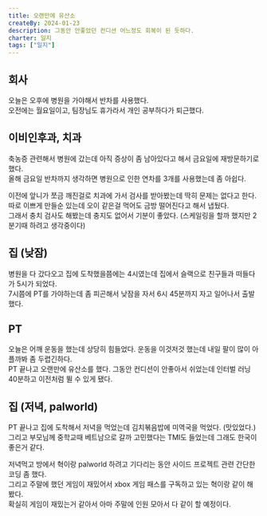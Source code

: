 ```yaml
---
title: 오랜만에 유산소
createBy: 2024-01-23
description: 그동안 안좋았던 컨디션 어느정도 회복이 된 듯하다.
charter: 일지
tags: ["일지"]
---
```


## 회사

오늘은 오후에 병원을 가야해서 반차를 사용했다.  
오전에는 월요일이고, 팀장님도 휴가라서 개인 공부하다가 퇴근했다.

## 이비인후과, 치과

축농증 관련해서 병원에 갔는데 아직 증상이 좀 남아있다고 해서 금요일에 재방문하기로 했다.  
올해 금요일 반차까지 생각하면 병원으로 인한 연차를 3개를 사용했는데 좀 아쉽다.

이전에 앞니가 쪼금 깨진걸로 치과에 가서 검사를 받아봤는데 딱히 문제는 없다고 한다.  
따로 이쁘게 만들순 있는데 오이 같은걸 먹어도 금방 떨어진다고 해서 냅뒀다.  
그래서 충치 검사도 해봤는데 충지도 없어서 기분이 좋았다. (스케일링을 할까 했지만 2분기때 하려고 생각중이다)

## 집 (낮잠)

병원을 다 갔다오고 집에 도착했을쯤에는 4시였는데 집에서 슬랙으로 친구들과 떠들다가 5시가 되었다.  
7시쯤에 PT를 가야하는데 좀 피곤해서 낮잠을 자서 6시 45분까지 자고 일어나서 출발했다.

## PT

오늘은 어깨 운동을 했는데 상당히 힘들었다. 운동을 이것저것 했는데 내일 팔이 많이 아플까봐 좀 두렵긴하다.  
PT 끝나고 오랜만에 유산소를 했다. 그동안 컨디션이 안좋아서 쉬었는데 인터벌 러닝 40분하고 이전처럼 뛸 수 있게 됐다.

## 집 (저녁, palworld)

PT 끝나고 집에 도착해서 저녁을 먹었는데 김치볶음밥에 미역국을 먹었다. (맛있었다.)  
그리고 부모님께 중학교때 베트남으로 갈까 고민했다는 TMI도 들었는데 그래도 한국이 좋은거 같다.

저녁먹고 방에서 혁이랑 palworld 하려고 기다리는 동안 사이드 프로젝트 관련 간단한 코딩 좀 했다.  
그리고 주말에 했던 게임이 재밌어서 xbox 게임 패스를 구독하고 있는 혁이랑 같이 해봤다.  
확실히 게임이 재밌는거 같아서 아마 주말에 인원 모아서 다 같이 할 예정이다.
